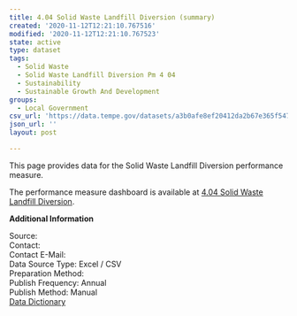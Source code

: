 ```yaml
---
title: 4.04 Solid Waste Landfill Diversion (summary)
created: '2020-11-12T12:21:10.767516'
modified: '2020-11-12T12:21:10.767523'
state: active
type: dataset
tags:
  - Solid Waste
  - Solid Waste Landfill Diversion Pm 4 04
  - Sustainability
  - Sustainable Growth And Development
groups:
  - Local Government
csv_url: 'https://data.tempe.gov/datasets/a3b0afe8ef20412da2b67e365f5471e8_0.csv'
json_url: ''
layout: post

---
```

<p>This page provides data for the Solid Waste Landfill Diversion performance measure.<br /></p><p>The performance measure dashboard is available at <a href='https://sustainable-growth-and-development-tempegov.hub.arcgis.com/pages/solid-waste-diversion' rel='nofollow ugc' target='_blank'>4.04 Solid Waste Landfill Diversion</a>.<br /></p><p><b>Additional Information</b><br /></p><p>Source:<br />Contact:<br />Contact E-Mail:<br />Data Source Type: Excel / CSV<br />Preparation Method:<br />Publish Frequency: Annual<br />Publish Method: Manual<br /><a href='https://gis.tempe.gov/design/data-dictionary/4.04%20Solid%20Waste%20Diversion%20(summary)/' rel='nofollow ugc' target='_blank'>Data Dictionary</a><br /></p>

